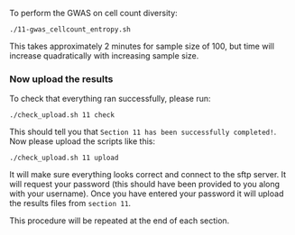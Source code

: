 To perform the GWAS on cell count diversity:

    ./11-gwas_cellcount_entropy.sh

This takes approximately 2 minutes for sample size of 100, but time will increase quadratically with increasing sample size.

### Now upload the results

To check that everything ran successfully, please run:

```
./check_upload.sh 11 check
```

This should tell you that `Section 11 has been successfully completed!`. Now please upload the scripts like this:

```
./check_upload.sh 11 upload
```

It will make sure everything looks correct and connect to the sftp server. It will request your password (this should have been provided to you along with your username). Once you have entered your password it will upload the results files from `section 11`.

This procedure will be repeated at the end of each section.
